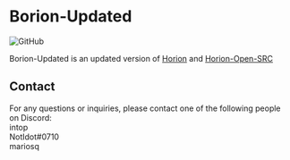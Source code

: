 # Borion-Updated

![GitHub](https://raw.githubusercontent.com/horionclient/Horion/master/.github/horion-banner.png)

Borion-Updated is an updated version of [Horion](https://github.com/horionclient/Horion) and [Horion-Open-SRC](https://github.com/NRGJobro/Horion-Open-SRC)

## Contact

For any questions or inquiries, please contact one of the following people on Discord:  
intop  
NotIdot#0710  
mariosq
